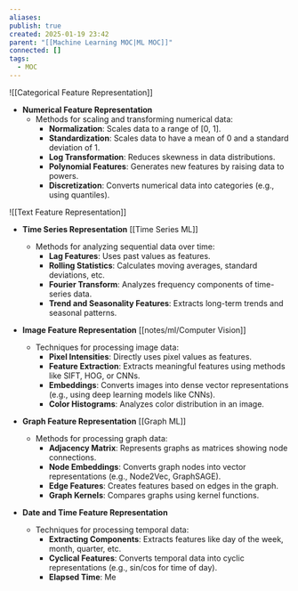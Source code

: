 ```yaml
---
aliases: 
publish: true
created: 2025-01-19 23:42
parent: "[[Machine Learning MOC|ML MOC]]"
connected: []
tags:
  - MOC
---
```


![[Categorical Feature Representation]] 



- **Numerical Feature Representation**
  - Methods for scaling and transforming numerical data:
    - **Normalization**: Scales data to a range of [0, 1].
    - **Standardization**: Scales data to have a mean of 0 and a standard deviation of 1.
    - **Log Transformation**: Reduces skewness in data distributions.
    - **Polynomial Features**: Generates new features by raising data to powers.
    - **Discretization**: Converts numerical data into categories (e.g., using quantiles).


![[Text Feature Representation]]


- **Time Series Representation** [[Time Series ML]]
  - Methods for analyzing sequential data over time:
    - **Lag Features**: Uses past values as features.
    - **Rolling Statistics**: Calculates moving averages, standard deviations, etc.
    - **Fourier Transform**: Analyzes frequency components of time-series data.
    - **Trend and Seasonality Features**: Extracts long-term trends and seasonal patterns.

- **Image Feature Representation** [[notes/ml/Computer Vision]]
  - Techniques for processing image data:
    - **Pixel Intensities**: Directly uses pixel values as features.
    - **Feature Extraction**: Extracts meaningful features using methods like SIFT, HOG, or CNNs.
    - **Embeddings**: Converts images into dense vector representations (e.g., using deep learning models like CNNs).
    - **Color Histograms**: Analyzes color distribution in an image.

- **Graph Feature Representation** [[Graph ML]]
  - Methods for processing graph data:
    - **Adjacency Matrix**: Represents graphs as matrices showing node connections.
    - **Node Embeddings**: Converts graph nodes into vector representations (e.g., Node2Vec, GraphSAGE).
    - **Edge Features**: Creates features based on edges in the graph.
    - **Graph Kernels**: Compares graphs using kernel functions.

- **Date and Time Feature Representation**
  - Techniques for processing temporal data:
    - **Extracting Components**: Extracts features like day of the week, month, quarter, etc.
    - **Cyclical Features**: Converts temporal data into cyclic representations (e.g., sin/cos for time of day).
    - **Elapsed Time**: Me
